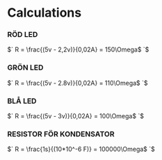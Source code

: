 # Calculations

### RÖD LED

$` R = \frac{(5v - 2,2v)}{0,02A} = 150\Omega$ `$

### GRÖN LED

$` R = \frac{(5v - 2.8v)}{0,02A} = 110\Omega$ `$

### BLÅ LED

$` R = \frac{(5v - 3v)}{0,02A} = 100\Omega$ `$

### RESISTOR FÖR KONDENSATOR

$` R = \frac{1s}{(10*10^-6 F)} = 100000\Omega$ `$
